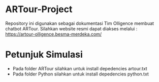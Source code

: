 # ARTour-Project
Repository ini digunakan sebagai dokumentasi Tim Olligence membuat chatbot ARTour. Silahkan website resmi dapat diakses melalui : https://artour-olligence.besma-merdeka.com/

# Petunjuk Simulasi
* Pada folder ARTour silahkan untuk install depedencies artour.txt
* Pada folder Python silahkan untuk install depedencies python.txt
